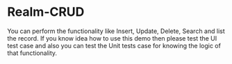 # Realm-CRUD
You can perform the functionality like Insert, Update, Delete, Search and list the record. If you know idea how to use this demo then please test the UI test case and also you can test the Unit tests case for knowing the logic of that functionality.
